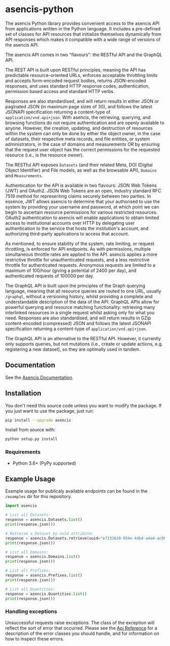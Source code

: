 # asencis-python

The asencis Python library provides convenient access to the asencis API from applications written in the Python language. It includes a pre-defined set of classes for API resources that initialize themselves dynamically from API responses which makes it compatible with a wide range of versions of the asencis API.

The asencis API comes in two "flavours": the RESTful API and the GraphQL API.

The REST API is built upon RESTful principles, meaning the API has predictable resource-oriented URLs, enforces acceptable throttling limits and accepts form-encoded request bodies, returns JSON-encoded responses, and uses standard HTTP response codes, authentication, permission based access and standard HTTP verbs.

Responses are also standardised, and will return results in either JSON or paginated JSON (in maximum page sizes of 30), and follows the latest JSONAPI specification returning a content-type of `application/vnd.api+json`. With asencis, the retrieving, querying, and browsing functions do not require authentication and are openly available to anyone. However, the creation, updating, and destruction of resources within the system can only be done by either the object owner, in the case of datasets, their respective meta records, and file entities, or system administrators, in the case of domains and measurements *OR* by ensuring that the request user object has the correct permissions for the requested resource (i.e., is the resource owner).

The RESTful API exposes `Datasets` (and their related Meta, DOI (Digital Object Identifier) and File models, as well as the browsable API), `Domains` and `Measurements`.

Authentication for the API is available in two flavours: JSON Web Tokens (JWT) and OAuth2. JSON Web Tokens are an open, industry standard RFC 7519 method for representing claims securely between two parties. In essence, JWT allows asencis to determine that your authorised to use the system by providing your username and password, at which point we can begin to ascertain resource permissions for various restricted resources. OAuth2 authentication to asencis will enable applications to obtain limited access to institutional accounts over HTTP by delegating user authentication to the service that hosts the institution's account, and authorizing third-party applications to access that account.

As mentioned, to ensure stability of the system, rate limiting, or request throttling, is enforced for API endpoints. As with permissions, multiple simultaneous throttle rates are applied to the API. asencis applies a more restrictive throttle for unauthenticated requests, and a less restrictive throttle for authenticated requests. Anonymous requests are limited to a maximum of 100/hour (giving a potential of 2400 per day), and authenticated requests of 100000 per day.

The GraphQL API is built upon the principles of the Graph querying language, meaning that all resource queries are routed to one URL, usually `/graphql`, without a versioning history, whilst providing a complete and understandable description of the data of the API. GraphQL APIs allow for powerful querying and resource matching functionality: retrieving many interlinked resources in a single request whilst asking only for what you need. Responses are also standardised, and will return results in GZip content-encoded (compressed) JSON and follows the latest JSONAPI specification returning a content-type of `application/vnd.api+json`.

The GraphQL API is an alternative to the RESTful API. However, it currently only supports queries, but not mutations (i.e., create or update actions, e.g. registering a new dataset), so they are optimally used in tandem.

## Documentation

See the [Asencis Documentation](https://asensis.com/documentation).

## Installation

You don't need this source code unless you want to modify the package. If you just
want to use the package, just run:

```sh
pip install --upgrade asencis
```

Install from source with:

```sh
python setup.py install
```

### Requirements

-   Python 3.6+ (PyPy supported)

## Example Usage

Example usage for publicaly available endpoints can be found in the `/examples` dir for this repository.

```python
import asencis

# List all Datasets:
response = asencis.Datasets.list()
print(response.json())

# Retreive a Dataset by uuid attribute:
response = asencis.Datasets.retrieve(uuid="e7133620-954e-4db4-a4a4-ac98792fee9e")
print(response.json())

# List all Domains:
response = asencis.Domains.list()
print(response.json())

# List all Prefixes:
response = asencis.Prefixes.list()
print(response.json())

# List all Quantities:
response = asencis.Quantities.list()
print(response.json())
```

### Handling exceptions

Unsuccessful requests raise exceptions. The class of the exception will reflect
the sort of error that occurred. Please see the [Api
Reference](https://stripe.com/docs/api/errors/handling) for a description of
the error classes you should handle, and for information on how to inspect
these errors.
